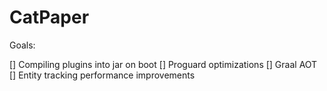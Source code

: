 # CatPaper

Goals:

[] Compiling plugins into jar on boot
[] Proguard optimizations
[] Graal AOT
[] Entity tracking performance improvements